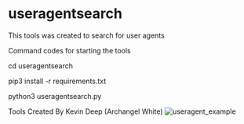# useragentsearch
This tools was created to search for user agents

Command codes for starting the tools

cd useragentsearch

pip3 install -r requirements.txt

python3 useragentsearch.py

Tools Created By Kevin Deep (Archangel White)
![useragent_example](https://github.com/KevinDeep/useragentsearch/assets/115785142/66f785c9-7303-4e07-bcac-6dc8e3a57809)
